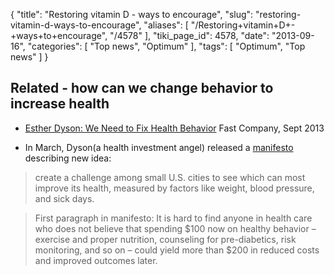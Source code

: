 {
    "title": "Restoring vitamin D - ways to encourage",
    "slug": "restoring-vitamin-d-ways-to-encourage",
    "aliases": [
        "/Restoring+vitamin+D+-+ways+to+encourage",
        "/4578"
    ],
    "tiki_page_id": 4578,
    "date": "2013-09-16",
    "categories": [
        "Top news",
        "Optimum"
    ],
    "tags": [
        "Optimum",
        "Top news"
    ]
}


## Related - how can we change behavior to increase health

* [Esther Dyson: We Need to Fix Health Behavior](http://www.technologyreview.com/news/518901/esther-dyson-we-need-to-fix-health-behavior/) Fast Company, Sept 2013

* In March, Dyson(a health investment angel) released a [manifesto](http://www.project-syndicate.org/commentary/how-communities-can-hold-down-health-care-costs-by-esther-dyson) describing new idea:

> create a challenge among small U.S. cities to see which can most improve its health, measured by factors like weight, blood pressure, and sick days.

> First paragraph in manifesto: It is hard to find anyone in health care who does not believe that spending $100 now on healthy behavior – exercise and proper nutrition, counseling for pre-diabetics, risk monitoring, and so on – could yield more than $200 in reduced costs and improved outcomes later.